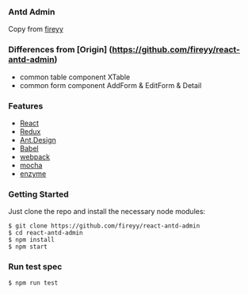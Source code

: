 ### Antd Admin
Copy from [fireyy](https://github.com/fireyy/react-antd-admin)

### Differences from [Origin] (https://github.com/fireyy/react-antd-admin)
- common table component XTable
- common form component AddForm & EditForm & Detail

### Features

- [React](https://facebook.github.io/react/)
- [Redux](https://github.com/reactjs/redux)
- [Ant.Design](http://ant.design/)
- [Babel](https://babeljs.io/)
- [webpack](https://webpack.github.io/)
- [mocha](https://mochajs.org/)
- [enzyme](https://github.com/airbnb/enzyme)

### Getting Started

Just clone the repo and install the necessary node modules:

```shell
$ git clone https://github.com/fireyy/react-antd-admin
$ cd react-antd-admin
$ npm install
$ npm start
```

### Run test spec

```shell
$ npm run test
```
